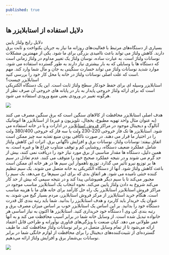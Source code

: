 ```yaml
---
published: true
---
```

## دلایل استفاده از استابلایزر ها
دلایل رایج ولتاژ پایین<br>
بسیاری از دستگاه‌های مرتبط با فعالیت‌های روزانه ما نیاز به جریان یکنواخت و ثابت برق دارند. کاهش ولتاژ می تواند باعث ناامیدی بزرگی برای ما شود.
یکی از مهمترین مشکلات نوسانات ولتاژ است.
به عبارت ساده، نوسان ولتاژ یک تغییر مداوم در ولتاژ زمانی است که دستگاه ها یا وسایلی که به بار بیشتری نیاز دارند به طور گسترده استفاده می شود. موارد شدید نوسانات ولتاژ می تواند خسارت سنگینی به جان و مال شما وارد کند. مهم است که علت اصلی نوسانات ولتاژ در خانه یا محل کار خود را بررسی کنید.<br>
استابلایزر چیست؟<br>
استابلایزر وسیله ای برای حفظ خودکار سطح ولتاژ ثابت است.
این یک دستگاه الکتریکی است که برای ارائه ولتاژ خروجی پایدار به بار در پایانه های خروجی آن صرف نظر از هرگونه تغییر در ورودی یعنی منبع ورودی استفاده می شود.

![](https://kianups.ir/wp-content/uploads/2020/05/9001755031-3F-2048x1495.jpg)

هدف اصلی استابلایزر محافظت از کالاهای سنگین است که برق سنگین مصرف می کنند (به عنوان مثال واحد تهویه مطبوع، یخچال، تلویزیون و غیره)
 از استابلایزر ها اتوماتیک آنالوگ و دیجیتال موجود در مراکز [فروش استابلایزر](https://kianups.ir/stabilizer/) در ادارات و یا در خانه استفاده می شود.
استابلایزر ها تک فاز خروجی 220-230 ولت یا سه فاز که خروجی 380/400 ولت را در اختیار ما قرار می دهند.
در صورت ناکافی بودن منبع تغذیه سه چیز ممکن است اتفاق بیفتد: نوسانات ولتاژ، نوسانات برق و افزایش ناگهانی برق. اثرات این کاهش ولتاژ شامل عملکرد ضعیف دستگاه، روشنایی کم و توقف متناوب چراغ ها و غیره است. به همین دلیل، دستگاه ها مقدار مناسبی از برق مورد نیاز خود را دریافت نمی کنند، بیش از حد گرم می شوند و در نتیجه عملکرد صحیح خود را متوقف می کنند.
عدم تعادل در سیم ها بر توزیع نیرو تأثیر می گذارد.
توزیع ناهموار این سیم ها در هر خانه ای ممکن است باعث کاهش ولتاژ شود.
آنها از دستگاه الکتریکی به خانه متصل می شوند.
یک سیم تنظیم کننده خنثی نامیده می شود.
هر اتفاق بدی که برای این سیم‌ها رخ می‌دهد، یک سیم را مجبور می‌کند تا با سیم دیگر همپوشانی پیدا کند و در نتیجه سیمی که بیش از حد کار می‌کند شروع به دادن ولتاژ پایین می‌کند.
نحوه انتخاب یک استابلایزر مناسب موجود در مراکز فروش استابلایزر
استابلایزر یک راه حل کارآمد برای خانه های ما با هزینه مناسب است.
هنگام خرید استابلایزر از مرکز فروش استابلایزر، مردم بسیار گیج می شوند.
به عنوان یک خریدار باید کاربرد و هدف استابلایزر را بدانید. شما باید رتبه بندی کل قدرت دستگاه خود را بدانید. بر این اساس یک استابلایزر خوب بر اساس میزان مصرف برق و رتبه بندی کی وی آ دستگاه خود خریداری کنید.
استابلایزر ها اکنون به نیاز اساسی هر خانواده تبدیل شده است. از وسایل خانه شما در برابر آسیب محافظت می کند و به آنها عمر طولانی می دهد. کیان صنعت با ویژگی‌های فناوری نوآورانه و طراحی قابل اعتماد ارائه می‌شود تا از تمام وسایل متصل در برابر نوسانات ولتاژ محافظت کند. ما طیف گسترده‌ای از تثبیت‌کننده‌های دیجیتال را برای محافظت از لوازم خانگی شما در برابر نوسانات بی‌شمار برق و افزایش ولتاژ ارائه می‌دهیم.

![](https://kianups.ir/wp-content/uploads/2022/08/%D9%81%D8%B1%D9%82-%D8%A7%D8%B3%D8%AA%D8%A7%D8%A8%D9%84%D8%A7%DB%8C%D8%B2%D8%B1-%D8%A8%D8%A7-%D9%85%D8%AD%D8%A7%D9%81%D8%B8-%D8%A8%D8%B1%D9%82.jpg)
